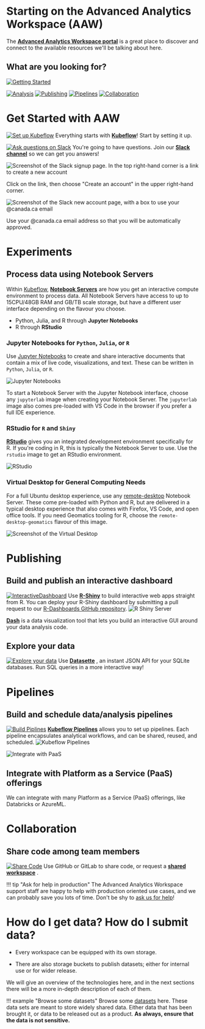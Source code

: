 # Starting on the Advanced Analytics Workspace (AAW)

The
**[Advanced Analytics Workspace portal](https://portal.covid.cloud.statcan.ca)**
is a great place to discover and connect to the available resources we'll be
talking about here.

## What are you looking for?

[![Getting Started](images/GettingStarted.PNG)](#get-started-with-aaw)

[![Analysis](images/Analysis.PNG)](#experiments)
[![Publishing](images/Publishing.PNG)](#publishing)
[![Pipelines](images/Pipelines.PNG)](#pipelines)
[![Collaboration](images/Collaboration.PNG)](#collaboration)

# Get Started with AAW

[![Set up Kubeflow](images/Kubeflow.PNG)](1-Experiments/Kubeflow/) Everything
starts with **[Kubeflow](1-Experiments/Kubeflow/)**! Start by setting it up.

[![Ask questions on Slack](images/Slack.PNG)](https://statcan-aaw.slack.com/)
You're going to have questions. Join our
**[Slack channel](https://statcan-aaw.slack.com/)** so we can get you answers!

![Screenshot of the Slack signup page.  In the top right-hand corner is a link to create a new account](images/SlackAAW.PNG)

Click on the link, then choose "Create an account" in the upper right-hand
corner.

![Screenshot of the Slack new account page, with a box to use your @canada.ca email](images/SlackAAW2.PNG)

Use your @canada.ca email address so that you will be automatically approved.

# Experiments

## Process data using Notebook Servers

Within [Kubeflow](1-Experiments/Kubeflow/),
**[Notebook Servers](1-Experiments/Jupyter/)** are how you get an interactive
compute environment to process data. All Notebook Servers have access to up to
15CPU/48GB RAM and GB/TB scale storage, but have a different user interface
depending on the flavour you choose.

- Python, Julia, and R through **Jupyter Notebooks**
- R through **RStudio**

### Jupyter Notebooks for `Python`, `Julia`, or `R`

Use [Jupyter Notebooks](https://jupyter.org/) to create and share interactive
documents that contain a mix of live code, visualizations, and text. These can
be written in `Python`, `Julia`, or `R`.

![Jupyter Notebooks](images/jupyter_in_action.png)

To start a Notebook Server with the Jupyter Notebook interface, choose any
`jupyterlab` image when creating your Notebook Server. The `jupyterlab` image
also comes pre-loaded with VS Code in the browser if you prefer a full IDE
experience.

### RStudio for `R` and `Shiny`

**[RStudio](1-Experiments/RStudio/)** gives you an integrated development
environment specifically for R. If you're coding in R, this is typically the
Notebook Server to use. Use the `rstudio` image to get an RStudio environment.

![RStudio](images/rstudio_visual.png)

### Virtual Desktop for General Computing Needs

For a full Ubuntu desktop experience, use any
[remote-desktop](1-Experiments/Remote-Desktop) Notebook Server. These come
pre-loaded with Python and R, but are delivered in a typical desktop experience
that also comes with Firefox, VS Code, and open office tools. If you need
Geomatics tooling for R, choose the `remote-desktop-geomatics` flavour of this
image.

![Screenshot of the Virtual Desktop](images/rd_desktop.png)

# Publishing

## Build and publish an interactive dashboard

[![InteractiveDashboard](images/InteractiveDashboard.PNG)](/2-Publishing/R-Shiny/)
Use **[R-Shiny](/2-Publishing/R-Shiny/)** to build interactive web apps straight
from R. You can deploy your R-Shiny dashboard by submitting a pull request to
our [R-Dashboards GitHub repository](https://github.com/StatCan/R-dashboards).
![R Shiny Server](images/readme/shiny_ui.png)

**[Dash](/2-Publishing/Dash/)** is a data visualization tool that lets you build
an interactive GUI around your data analysis code.

## Explore your data

[![Explore your data](images/ExploreData.PNG)](/2-Publishing/Datasette/) Use
**[Datasette](/2-Publishing/Datasette/)** , an instant JSON API for your SQLite
databases. Run SQL queries in a more interactive way!

# Pipelines

## Build and schedule data/analysis pipelines

[![Build Piplines](images/BuildPipelines.PNG)](/3-Pipelines/Kubeflow-Pipelines/)
**[Kubeflow Pipelines](/3-Pipelines/Kubeflow-Pipelines/)** allows you to set up
pipelines. Each pipeline encapsulates analytical workflows, and can be shared,
reused, and scheduled.
![Kubeflow Pipelines](images/readme/kubeflow_pipeline.png)

![Integrate with PaaS](images/IntegratePaaS.PNG)

## Integrate with Platform as a Service (PaaS) offerings

We can integrate with many Platform as a Service (PaaS) offerings, like
Databricks or AzureML.

# Collaboration

## Share code among team members

[![Share Code](images/ShareCode.PNG)](/Collaboration/) Use GitHub or GitLab to
share code, or request a **[shared workspace](/Collaboration/)** .

<!-- prettier-ignore -->
!!! tip "Ask for help in production"
    The Advanced Analytics Workspace support staff are happy to help with
    production oriented use cases, and we can probably save you lots of time.
    Don't be shy to [ask us for help](Help)!

# How do I get data? How do I submit data?

- Every workspace can be equipped with its own storage.

- There are also storage buckets to publish datasets; either for internal use or
  for wider release.

We will give an overview of the technologies here, and in the next sections
there will be a more in-depth description of each of them.

<!-- prettier-ignore -->
!!! example "Browse some datasets"
    Browse some [datasets](https://datasets.covid.cloud.statcan.ca) here. These
    data sets are meant to store widely shared data. Either data that has been
    brought it, or data to be released out as a product. **As always, ensure
    that the data is not sensitive.**
